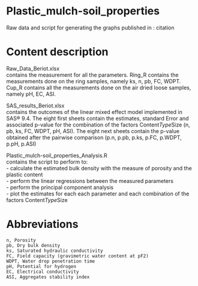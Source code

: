# Plastic_mulch-soil_properties
  Raw data and script for generating the graphs published in : citation

# Content description
  Raw_Data_Beriot.xlsx<br />
	  contains the measurement for all the parameters. Ring_R contains the measurements done on the ring samples, namely ks, n, pb, FC, WDPT. 
	  Cup_R contains all the measurements done on the air dried loose samples, namely pH, EC, ASI.
  
  SAS_results_Beriot.xlsx<br />
    contains the outcomes of the linear mixed effect model implemented in SAS® 9.4.
	  The eight first sheets contain the estimates,	standard Error and associated p-value for the combination of the factors Content*Type*Size (n, pb, ks, FC, WDPT, pH, ASI).
	  The eight next sheets contain the p-value obtained after the pairwise comparison (p.n, p.pb, p.ks, p.FC, p.WDPT, p.pH, p.ASI)

  Plastic_mulch-soil_properties_Analysis.R <br />
	contains the script to perform to: <br />
	  - calculate the estimated bulk density with the measure of porosity and the plastic content<br />
	  - perform the linear regressions between the measured parameters<br />
	  - perform the principal component analysis<br />
	  - plot the estimates for each each parameter and each combination of the factors Content*Type*Size<br />

# Abbreviations
	n, Porosity
	pb, Dry bulk density 
	ks, Saturated hydraulic conductivity
	FC, Field capacity (gravimetric water content at pF2) 
	WDPT, Water drop penetration time
	pH, Potential for hydrogen
	EC, Electrical conductivity 
	ASI, Aggregates stability index
